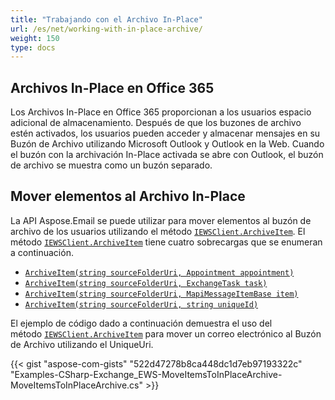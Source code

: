 ```yaml
---
title: "Trabajando con el Archivo In-Place"
url: /es/net/working-with-in-place-archive/
weight: 150
type: docs
---
```


## **Archivos In-Place en Office 365**

Los Archivos In-Place en Office 365 proporcionan a los usuarios espacio adicional de almacenamiento. Después de que los buzones de archivo estén activados, los usuarios pueden acceder y almacenar mensajes en su Buzón de Archivo utilizando Microsoft Outlook y Outlook en la Web. Cuando el buzón con la archivación In-Place activada se abre con Outlook, el buzón de archivo se muestra como un buzón separado.

## **Mover elementos al Archivo In-Place**

La API Aspose.Email se puede utilizar para mover elementos al buzón de archivo de los usuarios utilizando el método [`IEWSClient.ArchiveItem`](https://reference.aspose.com/email/net/aspose.email.clients.exchange.webservice/iewsclient/archiveitem/#archiveitem/). El método [`IEWSClient.ArchiveItem`](https://reference.aspose.com/email/net/aspose.email.clients.exchange.webservice/iewsclient/archiveitem/#archiveitem/) tiene cuatro sobrecargas que se enumeran a continuación.

- [`ArchiveItem(string sourceFolderUri, Appointment appointment)`](https://reference.aspose.com/email/net/aspose.email.clients.exchange.webservice/iewsclient/archiveitem/#archiveitem)
- [`ArchiveItem(string sourceFolderUri, ExchangeTask task)`](https://reference.aspose.com/email/net/aspose.email.clients.exchange.webservice/iewsclient/archiveitem/#archiveitem_1)
- [`ArchiveItem(string sourceFolderUri, MapiMessageItemBase item)`](https://reference.aspose.com/email/net/aspose.email.clients.exchange.webservice/iewsclient/archiveitem/#archiveitem_2)
- [`ArchiveItem(string sourceFolderUri, string uniqueId)`](https://reference.aspose.com/email/net/aspose.email.clients.exchange.webservice/iewsclient/archiveitem/#archiveitem_3)

El ejemplo de código dado a continuación demuestra el uso del método [`IEWSClient.ArchiveItem`](https://reference.aspose.com/email/net/aspose.email.clients.exchange.webservice/iewsclient/archiveitem/#archiveitem/) para mover un correo electrónico al Buzón de Archivo utilizando el UniqueUri.

{{< gist "aspose-com-gists" "522d47278b8ca448dc1d7eb97193322c" "Examples-CSharp-Exchange_EWS-MoveItemsToInPlaceArchive-MoveItemsToInPlaceArchive.cs" >}}